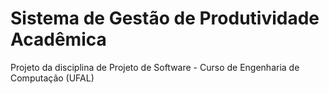 # Sistema de Gestão de Produtividade Acadêmica

Projeto da disciplina de Projeto de Software - Curso de Engenharia de Computação (UFAL)
